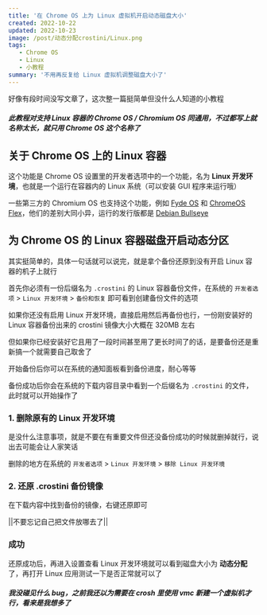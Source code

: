 ```yaml
---
title: '在 Chrome OS 上为 Linux 虚拟机开启动态磁盘大小'
created: 2022-10-22
updated: 2022-10-23
image: /post/动态分配crostini/Linux.png
tags: 
   - Chrome OS
   - Linux
   - 小教程
summary: '不用再反复给 Linux 虚拟机调整磁盘大小了'
---
```


好像有段时间没写文章了，这次整一篇挺简单但没什么人知道的小教程

##### 此教程对支持 Linux 容器的 Chrome OS / Chromium OS 同通用，不过都写上就名称太长，就只用 Chrome OS 这个名称了

## 关于 Chrome OS 上的 Linux 容器

这个功能是 Chrome OS 设置里的开发者选项中的一个功能，名为 **Linux 开发环境**，也就是一个运行在容器内的 Linux 系统（可以安装 GUI 程序来运行哦）

一些第三方的 Chromium OS 也支持这个功能，例如 [Fyde OS](https://fyde.com/) 和 [ChromeOS Flex](https://chromeenterprise.google/os/chromeosflex/)，他们的差别大同小异，运行的发行版都是 [Debian Bullseye](https://www.debian.org/releases/bullseye/)

## 为 Chrome OS 的 Linux 容器磁盘开启动态分区

其实挺简单的，具体一句话就可以说完，就是拿个备份还原到没有开启 Linux 容器的机子上就行

首先你必须有一份后缀名为 `.crostini` 的 Linux 容器备份文件，在系统的 `开发者选项` > `Linux 开发环境` > `备份和恢复` 即可看到创建备份文件的选项

如果你还没有启用 Linux 开发环境，直接启用然后再备份也行，一份刚安装好的 Linux 容器备份出来的 crostini 镜像大小大概在 320MB 左右

但如果你已经安装好它且用了一段时间甚至用了更长时间了的话，是要备份还是重新搞一个就需要自己取舍了

开始备份后你可以在系统的通知面板看到备份进度，耐心等等

备份成功后你会在系统的下载内容目录中看到一个后缀名为 `.crostini` 的文件，此时就可以开始操作了

### 1. 删除原有的 Linux 开发环境

是没什么注意事项，就是不要在有重要文件但还没备份成功的时候就删掉就行，说出去可能会让人家笑话

删除的地方在系统的 `开发者选项` > `Linux 开发环境` > `移除 Linux 开发环境`

### 2. 还原 .crostini 备份镜像

在下载内容中找到备份的镜像，右键还原即可

||不要忘记自己把文件放哪去了||

### 成功

还原成功后，再进入设置查看 Linux 开发环境就可以看到磁盘大小为 **动态分配** 了，再打开 Linux 应用测试一下是否正常就可以了

##### 我没碰见什么 bug，之前我还以为需要在 crosh 里使用 vmc 新建一个虚拟机才行，看来是我想多了
